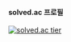 #### solved.ac 프로필
[![solved.ac tier](http://mazassumnida.wtf/api/generate_badge?boj=hygoni)](https://solved.ac/hygoni)
